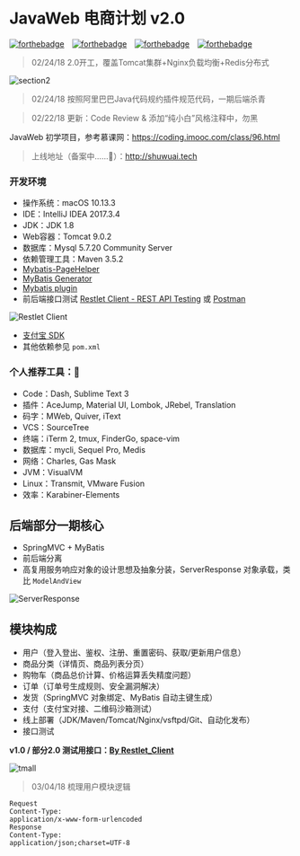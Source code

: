 # JavaWeb 电商计划 v2.0

[![forthebadge](https://forthebadge.com/images/badges/made-with-java.svg)](https://forthebadge.com)&emsp;[![forthebadge](https://forthebadge.com/images/badges/powered-by-responsibility.svg)](https://forthebadge.com)&emsp;[![forthebadge](https://forthebadge.com/images/badges/uses-git.svg)](https://forthebadge.com)&emsp;[![forthebadge](https://forthebadge.com/images/badges/uses-js.svg)](https://forthebadge.com)

> 02/24/18 2.0开工，覆盖Tomcat集群+Nginx负载均衡+Redis分布式

![section2](http://oxgw3nd2b.bkt.clouddn.com/section2.jpg)

> 02/24/18 按照阿里巴巴Java代码规约插件规范代码，一期后端杀青

> 02/22/18 更新：Code Review & 添加“纯小白”风格注释中，勿黑

JavaWeb 初学项目，参考慕课网：https://coding.imooc.com/class/96.html
> 上线地址（备案中……🤣）：http://shuwuai.tech

### 开发环境
* 操作系统：macOS 10.13.3
* IDE：IntelliJ IDEA 2017.3.4
* JDK：JDK 1.8
* Web容器：Tomcat 9.0.2
* 数据库：Mysql 5.7.20 Community Server
* 依赖管理工具：Maven 3.5.2
* [Mybatis-PageHelper](https://github.com/pagehelper/Mybatis-PageHelper)
* [MyBatis Generator](http://www.mybatis.org/generator/index.html)
* [Mybatis plugin](https://www.codesmagic.com/mybatisplugin)
* 前后端接口测试  [Restlet Client - REST API Testing](https://restlet.com/modules/client/) 或  [Postman](https://www.getpostman.com/)

![Restlet Client](http://oxgw3nd2b.bkt.clouddn.com/2018-02-21_19-34-18副本.png)

* [支付宝 SDK](https://openhome.alipay.com/platform/home.htm)
* 其他依赖参见 `pom.xml`


### 个人推荐工具：🍻
* Code：Dash, Sublime Text 3
* 插件：AceJump, Material UI, Lombok, JRebel, Translation
* 码字：MWeb, Quiver, iText
* VCS：SourceTree
* 终端：iTerm 2, tmux, FinderGo, space-vim
* 数据库：mycli, Sequel Pro, Medis
* 网络：Charles, Gas Mask
* JVM：VisualVM
* Linux：Transmit, VMware Fusion
* 效率：Karabiner-Elements

## 后端部分一期核心
* SpringMVC + MyBatis
* 前后端分离
* 高复用服务响应对象的设计思想及抽象分装，ServerResponse<T> 对象承载，类比 `ModelAndView`

![ServerResponse](http://oxgw3nd2b.bkt.clouddn.com/ServerResponse.png)

## 模块构成
* 用户（登入登出、鉴权、注册、重置密码、获取/更新用户信息）
* 商品分类（详情页、商品列表分页）
* 购物车（商品总价计算、价格运算丢失精度问题）
* 订单（订单号生成规则、安全漏洞解决）
* 发货（SpringMVC 对象绑定、MyBatis 自动主键生成）
* 支付（支付宝对接、二维码沙箱测试）
* 线上部署（JDK/Maven/Tomcat/Nginx/vsftpd/Git、自动化发布）
* 接口测试  

**v1.0 / 部分2.0 测试用接口：[By Restlet_Client](https://github.com/shuwuai/tmall/wiki/%E6%8E%A5%E5%8F%A3%E6%B5%8B%E8%AF%95-By-Restlet_Client)**

![tmall](http://oxgw3nd2b.bkt.clouddn.com/tmall.png)

> 03/04/18 梳理用户模块逻辑

```
Request
Content-Type: 
application/x-www-form-urlencoded
Response 
Content-Type: 
application/json;charset=UTF-8
```


